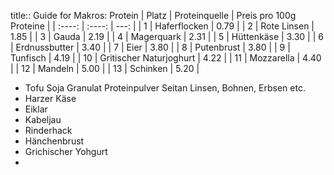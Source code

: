 title:: Guide for Makros: Protein
| Platz      | Proteinquelle | Preis pro 100g Proteine     |
| :----:      |    :----:   |          ---: |
| 1        | Haferflocken  | 0.79 |
| 2       | Rote Linsen        | 1.85 |
| 3       | Gauda        | 2.19      |
| 4       | Magerquark        | 2.31      |
| 5       | Hüttenkäse       | 3.30      |
| 6       | Erdnussbutter        | 3.40  |
| 7       | Eier        | 3.80      |
| 8       | Putenbrust        | 3.80 |
| 9       | Tunfisch        | 4.19 |
| 10     | Gritischer Naturjoghurt        | 4.22 |
| 11      | Mozzarella        | 4.40      |
| 12       | Mandeln        | 5.00     |
| 13       | Schinken        | 5.20  |

- Tofu
  Soja Granulat
  Proteinpulver
  Seitan
  Linsen, Bohnen, Erbsen etc.
- Harzer Käse
- Eiklar
- Kabeljau
- Rinderhack
- Hänchenbrust
- Grichischer Yohgurt
-
